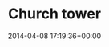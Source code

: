 ---
title:		"Church tower"
type:		"photos"
mediatype:		"upload"
location:		"Wicklow, Ireland"
date:		"2014-04-08 17:19:36+00:00"
album:		"landscapes"
filename:		"glendalough-tower.md"
series:		"glendalough"
cl_public_id:		"landscapes/glendalough-tower"
cl_version:		1497004712
format:		"tiff"
bytes:		2325164
width:		810
height:		1440
colours:
- "#D1D6DD"
- "#7C8088"
- "#383631"
- "#7F776E"
- "#DFE3E7"
- "#2E3331"
- "#757764"
- "#34353A"
- "#757B7F"
- "#6C7A52"
- "#322E20"
- "#C0B7AB"
- "#303524"
- "#253021"
- "#73664A"
- "#686E67"
exposure_mode:		"Auto"
program:		"Aperture-priority AE"
aperture:		"8.0"
focal_length:		"50.0 mm"
iso:		"100"
shutter_speed:		"1/250"
metering:		"Multi-segment"
flash:		"Off, Did not fire"
white_balance:		"As Shot"
colour_temp:		"4850"
has_crop:		"false"
orientation:		"Horizontal (normal)"
camera_model:		"NIKON D800"
lens_info:		"Nikon Nikkor 50mm f/1.4"
artist:		"No artist info"
x_resolution:		"300"
y_resolution:		"300"
---